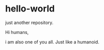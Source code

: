 # hello-world
just another repository.

Hi humans,

i am also one of you all.
Just like a humanoid.
